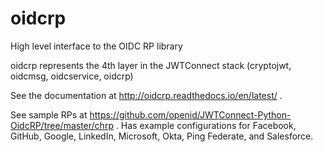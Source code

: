 # oidcrp
High level interface to the OIDC RP library

oidcrp represents the 4th layer in the
JWTConnect stack (cryptojwt, oidcmsg, oidcservice, oidcrp)

See the documentation at http://oidcrp.readthedocs.io/en/latest/ .

See sample RPs at https://github.com/openid/JWTConnect-Python-OidcRP/tree/master/chrp .  Has example configurations for Facebook, GitHub, Google, LinkedIn, Microsoft, Okta, Ping Federate, and Salesforce.
